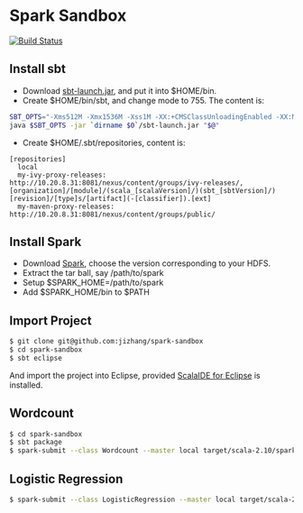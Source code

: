 Spark Sandbox
=============

[![Build Status](https://travis-ci.org/jizhang/spark-sandbox.svg?branch=master)](https://travis-ci.org/jizhang/spark-sandbox)

## Install sbt

* Download [sbt-launch.jar][1], and put it into $HOME/bin.
* Create $HOME/bin/sbt, and change mode to 755. The content is:

```bash
SBT_OPTS="-Xms512M -Xmx1536M -Xss1M -XX:+CMSClassUnloadingEnabled -XX:MaxPermSize=256M -Dsbt.override.build.repos=true"
java $SBT_OPTS -jar `dirname $0`/sbt-launch.jar "$@"
```

* Create $HOME/.sbt/repositories, content is:

```
[repositories]
  local
  my-ivy-proxy-releases: http://10.20.8.31:8081/nexus/content/groups/ivy-releases/, [organization]/[module]/(scala_[scalaVersion]/)(sbt_[sbtVersion]/)[revision]/[type]s/[artifact](-[classifier]).[ext]
  my-maven-proxy-releases: http://10.20.8.31:8081/nexus/content/groups/public/
```

## Install Spark

* Download [Spark][2], choose the version corresponding to your HDFS.
* Extract the tar ball, say /path/to/spark
* Setup $SPARK_HOME=/path/to/spark
* Add $SPARK_HOME/bin to $PATH

## Import Project

```bash
$ git clone git@github.com:jizhang/spark-sandbox
$ cd spark-sandbox
$ sbt eclipse
```

And import the project into Eclipse, provided [ScalaIDE for Eclipse][3] is installed.

## Wordcount

```bash
$ cd spark-sandbox
$ sbt package
$ spark-submit --class Wordcount --master local target/scala-2.10/spark-sandbox_2.10-0.1.0.jar data/wordcount.txt
```

## Logistic Regression

```bash
$ spark-submit --class LogisticRegression --master local target/scala-2.10/spark-sandbox_2.10-0.1.0.jar data/lr_data.txt 10 10
```

[1]: https://repo.typesafe.com/typesafe/ivy-releases/org.scala-sbt/sbt-launch/0.13.6/sbt-launch.jar
[2]: http://spark.apache.org/downloads.html
[3]: http://scala-ide.org/
